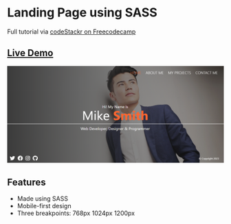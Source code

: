 # Landing Page using SASS
Full tutorial via <a href="https://youtu.be/_a5j7KoflTs">codeStackr on Freecodecamp</a>

## <a href="https://daryldelrosario.github.io/fcc-sass-porfolio">Live Demo</a>
<kbd><img src="./resources/img/screenshot-livedemo.png" alt="home page for mike smith portfolio"></kbd>

## Features
- Made using SASS
- Mobile-first design
- Three breakpoints: 768px 1024px 1200px

